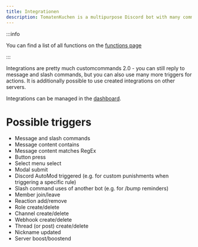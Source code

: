 ```yaml
---
title: Integrationen
description: TomatenKuchen is a multipurpose Discord bot with many common and innovative features for your server. This page explains the basic setup of integrations, the better version of customcommands.
---
```


:::info

You can find a list of all functions on the [functions page](./functions)

:::

Integrations are pretty much customcommands 2.0 - you can still reply to message and slash commands, but you can also use many more triggers for actions.
It is additionally possible to use created integrations on other servers.

Integrations can be managed in the [dashboard](https://tomatenkuchen.eu/dashboard/integrations).

# Possible triggers

- Message and slash commands
- Message content contains
- Message content matches RegEx
- Button press
- Select menu select
- Modal submit
- Discord AutoMod triggered (e.g. for custom punishments when triggering a specific rule)
- Slash command uses of another bot (e.g. for /bump reminders)
- Member join/leave
- Reaction add/remove
- Role create/delete
- Channel create/delete
- Webhook create/delete
- Thread (or post) create/delete
- Nickname updated
- Server boost/boostend
